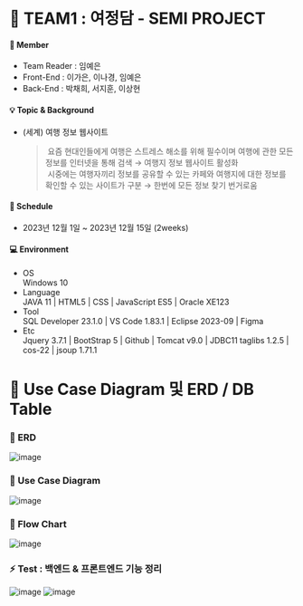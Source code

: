 # 👥 TEAM1 : 여정담 - SEMI PROJECT

#### :information_desk_person: Member
* Team Reader : 임예은
* Front-End : 이가은, 이나경, 임예은
* Back-End : 박채희, 서지훈, 이상현

#### :bulb: Topic & Background
* (세계) 여행 정보 웹사이트

  >&nbsp;요즘 현대인들에게 여행은 스트레스 해소를 위해 필수이며 여행에 관한 모든 정보를 인터넷을 통해 검색 → 여행지 정보 웹사이트 활성화\
  >&nbsp;시중에는 여행자끼리 정보를 공유할 수 있는 카페와 여행지에 대한 정보를 확인할 수 있는 사이트가 구분 → 한번에 모든 정보 찾기 번거로움

#### :calendar: Schedule
* 2023년 12월 1일 ~ 2023년 12월 15일 (2weeks)

#### :computer: Environment 
* OS
  <br>Windows 10
* Language
  <br>JAVA 11 | HTML5 | CSS | JavaScript ES5 | Oracle XE123
* Tool
  <br>SQL Developer 23.1.0 | VS Code 1.83.1 | Eclipse 2023-09 | Figma
* Etc
  <br>Jquery 3.7.1 | BootStrap 5 | Github | Tomcat v9.0 | JDBC11
  taglibs 1.2.5 | cos-22 | jsoup 1.71.1


# :clap: Use Case Diagram 및 ERD / DB Table

### :speech_balloon: ERD
![image](https://github.com/yeeunrim/Semiteam1project/assets/144193323/ceb870f0-a1be-4538-ba42-c1b497ba9c0a)


### :speech_balloon:  Use Case Diagram
![image](https://github.com/yeeunrim/Semiteam1project/assets/144193323/a9ec9724-cb20-450d-9422-55aabaa09a63)


### :speech_balloon: Flow Chart
![image](https://github.com/yeeunrim/Semiteam1project/assets/144193323/aac81fad-9487-4195-a281-a37e440f44c2)


### :zap: Test : 백엔드 & 프론트엔드 기능 정리
![image](https://github.com/yeeunrim/Semiteam1project/assets/144193323/6fae53c5-f70c-4171-a193-968d46c5328a)
![image](https://github.com/yeeunrim/Semiteam1project/assets/144193323/ec198c44-b26f-4339-b651-2e6530aa96f9)


